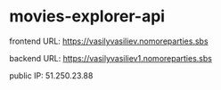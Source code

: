 # movies-explorer-api

frontend URL: https://vasilyvasiliev.nomoreparties.sbs

backend URL: https://vasilyvasiliev1.nomoreparties.sbs

public IP: 51.250.23.88
